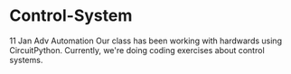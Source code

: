 # Control-System
11 Jan Adv Automation 
Our class has been working with hardwards using CircuitPython. Currently, we're doing coding exercises about control systems.

